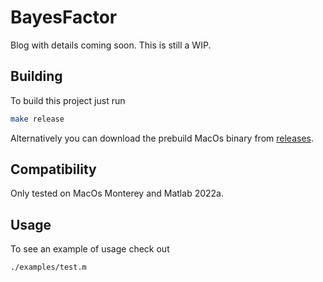 # BayesFactor

Blog with details coming soon. This is still a WIP.

## Building

To build this project just run

```bash
make release
```

Alternatively you can download the prebuild MacOs binary from [releases](https://github.com/ljcolling/BayesFactor/releases/download/v0.1.0/BayesFactor.mexmaci64).

## Compatibility

Only tested on MacOs Monterey and Matlab 2022a.

## Usage

To see an example of usage check out

`./examples/test.m`
